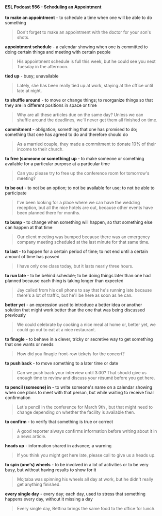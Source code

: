 #### ESL Podcast 556 - Scheduling an Appointment

**to make an appointment** - to schedule a time when one will be able to do
something

> Don't forget to make an appointment with the doctor for your son's shots.

**appointment schedule** - a calendar showing when one is committed to doing
certain things and meeting with certain people

> His appointment schedule is full this week, but he could see you next Tuesday
in the afternoon.

**tied up** - busy; unavailable

> Lately, she has been really tied up at work, staying at the office until late at
night.

**to shuffle around** - to move or change things; to reorganize things so that they
are in different positions in space or time

> Why are all these articles due on the same day? Unless we can shuffle around
the deadlines, we'll never get them all finished on time.

**commitment** - obligation; something that one has promised to do; something
that one has agreed to do and therefore should do

> As a married couple, they made a commitment to donate 10% of their income
to their church.

**to free (someone or something) up** - to make someone or something available
for a particular purpose at a particular time

> Can you please try to free up the conference room for tomorrow's meeting?

**to be out** - to not be an option; to not be available for use; to not be able to
participate

> I've been looking for a place where we can have the wedding reception, but all
the nice hotels are out, because other events have been planned there for
months.

**to bump** - to change when something will happen, so that something else can
happen at that time

> Our client meeting was bumped because there was an emergency company
meeting scheduled at the last minute for that same time.

**to last** - to happen for a certain period of time; to not end until a certain amount
of time has passed

> I have only one class today, but it lasts nearly three hours.

**to run late** - to be behind schedule; to be doing things later than one had
planned because each thing is taking longer than expected

> Jay called from his cell phone to say that he's running late because there's a lot
of traffic, but he'll be here as soon as he can.

**better yet** - an expression used to introduce a better idea or another solution
that might work better than the one that was being discussed previously

> We could celebrate by cooking a nice meal at home or, better yet, we could go
out to eat at a nice restaurant.

**to finagle** - to behave in a clever, tricky or secretive way to get something that
one wants or needs

> How did you finagle front-row tickets for the concert?

**to push back** - to move something to a later time or date

> Can we push back your interview until 3:00? That should give us enough time
to review and discuss your résumé before you get here.

**to pencil (someone) in** - to write someone's name on a calendar showing when
one plans to meet with that person, but while waiting to receive final confirmation

> Let's pencil in the conference for March 9th
, but that might need to change
depending on whether the facility is available then.

**to confirm** - to verify that something is true or correct

> A good reporter always confirms information before writing about it in a news
article.

**heads up** - information shared in advance; a warning

> If you think you might get here late, please call to give us a heads up.

**to spin (one's) wheels** - to be involved in a lot of activities or to be very busy,
but without having results to show for it

> Mojtaba was spinning his wheels all day at work, but he didn't really get
anything finished.

**every single day** - every day; each day, used to stress that something happens
every day, without it missing a day

> Every single day, Bettina brings the same food to the office for lunch.

